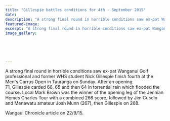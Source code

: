 ```yaml
---
title: "Gillespie battles conditions for 4th - September 2015"
date: 
description: "A strong final round in horrible conditions saw ex-pat Wanganui Golf professional and former WHS student Nick Gillespie finish fourth at the Men's Carrus Open in Tauranga on Sunday."
featured-image: 
excerpt: "A strong final round in horrible conditions saw ex-pat Wanganui Golf professional and former WHS student Nick Gillespie finish fourth at the Men's Carrus Open in Tauranga on Sunday, Wanganui Chronicle article on 22/9/15..."
image_gallery:
    
    
    
    
    
---
```


<p>A strong final round in horrible&nbsp;conditions&nbsp;saw ex-pat Wanganui Golf professional and former WHS student Nick&nbsp;Gillespie&nbsp;finish fourth at the Men's Carrus Open in Tauranga on Sunday. After an opening 71,&nbsp;Gillespie&nbsp;carded 68, 65 and then 64 in torrential rain which flooded the course. Local Mark Brown was the winner of the opening leg of the Jennian Homes Charles Tour with a combined 266 score, followed by Jim Cusdin and Manawatu amateur Josh Munn (267), then&nbsp;Gillespie&nbsp;on 268.</p>
<p>Wangaui Chronicle article on 22/9/15.</p>

